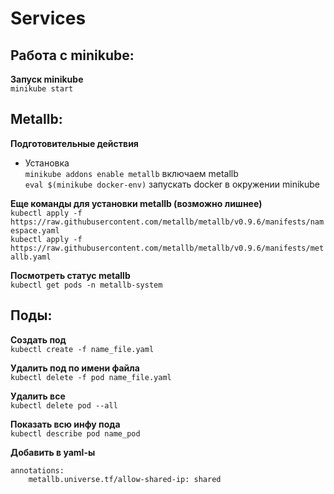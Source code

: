 # Services

## Работа с minikube:
__Запуск minikube__ \
`minikube start`


## Metallb:
__Подготовительные действия__ 
- Установка \
`minikube addons enable metallb` включаем metallb \
`eval $(minikube docker-env)` запускать docker в окружении minikube

__Еще команды для установки metallb (возможно лишнее)__ \
`kubectl apply -f https://raw.githubusercontent.com/metallb/metallb/v0.9.6/manifests/namespace.yaml` \
`kubectl apply -f https://raw.githubusercontent.com/metallb/metallb/v0.9.6/manifests/metallb.yaml`

__Посмотреть статус metallb__ \
`kubectl get pods -n metallb-system`

## Поды:
__Создать под__ \
`kubectl create -f name_file.yaml`

__Удалить под по имени файла__ \
`kubectl delete -f pod name_file.yaml`

__Удалить все__ \
`kubectl delete pod --all`

__Показать всю инфу пода__ \
`kubectl describe pod name_pod`

__Добавить в yaml-ы__
```
annotations:
    metallb.universe.tf/allow-shared-ip: shared
```
